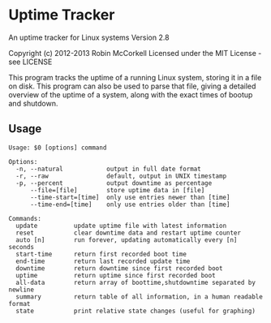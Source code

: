 Uptime Tracker
==============

An uptime tracker for Linux systems
Version 2.8

Copyright (c) 2012-2013 Robin McCorkell
Licensed under the MIT License - see LICENSE

This program tracks the uptime of a running Linux system, storing it in a file
on disk. This program can also be used to parse that file, giving a detailed
overview of the uptime of a system, along with the exact times of bootup and
shutdown.

Usage
-----

    Usage: $0 [options] command

    Options:
      -n, --natural            output in full date format
      -r, --raw                default, output in UNIX timestamp
      -p, --percent            output downtime as percentage
          --file=[file]        store uptime data in [file]
          --time-start=[time]  only use entries newer than [time]
          --time-end=[time]    only use entries older than [time]

    Commands:
      update          update uptime file with latest information
      reset           clear downtime data and restart uptime counter
      auto [n]        run forever, updating automatically every [n] seconds
      start-time      return first recorded boot time
      end-time        return last recorded update time
      downtime        return downtime since first recorded boot
      uptime          return uptime since first recorded boot
      all-data        return array of boottime,shutdowntime separated by newline
      summary         return table of all information, in a human readable format
      state           print relative state changes (useful for graphing)
